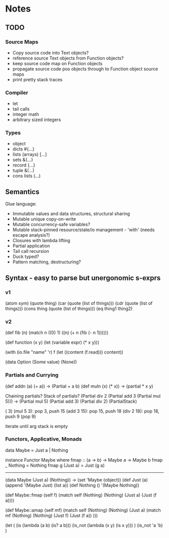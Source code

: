 # Notes

## TODO

### Source Maps

 - Copy source code into Text objects?
 - reference source Text objects from Function objects?
 - keep source code map on Function objects
 - propagate source code pos objects through to Function object source maps
 - print pretty stack traces

### Compiler

 - let
 - tail calls
 - integer math
 - arbitrary sized integers

### Types

 - object
 - dicts #{...}
 - lists (arrays) [...]
 - sets &{...}
 - record {...}
 - tuple &(...)
 - cons lists (...)

## Semantics

Glue language:
 - Immutable values and data structures, structural sharing
 - Mutable unique copy-on-write
 - Mutable concurrency-safe variables?
 - Mutable stack-pinned resource/state/io management - 'with' (needs escape analysis?)
 - Closures with lambda lifting
 - Partial application
 - Tail call recursion
 - Duck typed?
 - Pattern matching, destructuring?

## Syntax - easy to parse but unergonomic s-exprs

### v1

(atom sym)
(quote thing)
(car (quote (list of things)))
(cdr (quote (list of things)))
(cons thing (quote (list of things)))
(eq thing1 thing2)

### v2

(def fib (n)
  (match n
    ((0) 1)
    ((n) (+ n (fib (- n 1))))))

(def function (x y)
  (let (variable expr)
    (* x y)))

(with (io.file "name" 'r) f
  (let 
    ((content (f.read)))
    content))

(data Option
  (Some value)
  (None))

### Partials and Currying

(def addn (a) (+ a)) -> (Partial + a b)
(def muln (x) (* x)) -> (partial * x y)

Chaining partials? Stack of partials?
(Partial div 2 (Partial add 3 (Partial mul 5)))
->
(Partial mul 5)
(Partial add 3)
(Partial div 2)
(PartialStack)

(<PartialStack> 3)
(mul 5 3): pop 3, push 15
(add 3 15): pop 15, push 18
(div 2 18): pop 18, push 9
(pop 9)

iterate until arg stack is empty

### Functors, Applicative, Monads

data Maybe = Just a | Nothing

instance Functor Maybe where
  fmap :: (a -> b) -> Maybe a -> Maybe b
  fmap _ Nothing  = Nothing
  fmap g (Just a) = Just (g a)

---

(data Maybe 
    (Just a)
    (Nothing))
->
(set 'Maybe (object))
(def Just (a) (append '(Maybe Just) (list a))
(def Nothing () '(Maybe Nothing))

(def Maybe::fmap (self f)
  (match self
    (Nothing) (Nothing)
    (Just a) (Just (f a))))

(def Maybe::amap (self mf)
  (match self
    (Nothing) (Nothing)
    (Just a) (match mf
      (Nothing) (Nothing)
      (Just f) (Just (f a))
)))


(let 
  (
    (is (lambda (a b) (is? a b)))
    (is_not (lambda (x y) (is x y)))
  )
  (is_not 'a 'b)
)

